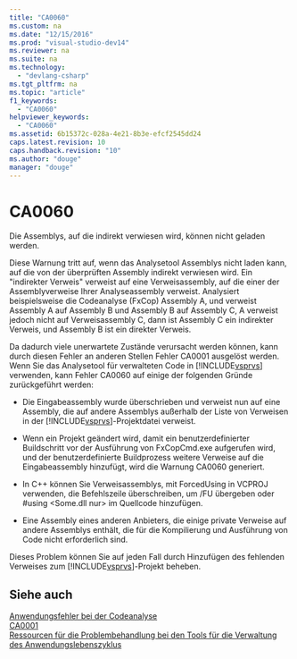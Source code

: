 ```yaml
---
title: "CA0060"
ms.custom: na
ms.date: "12/15/2016"
ms.prod: "visual-studio-dev14"
ms.reviewer: na
ms.suite: na
ms.technology: 
  - "devlang-csharp"
ms.tgt_pltfrm: na
ms.topic: "article"
f1_keywords: 
  - "CA0060"
helpviewer_keywords: 
  - "CA0060"
ms.assetid: 6b15372c-028a-4e21-8b3e-efcf2545dd24
caps.latest.revision: 10
caps.handback.revision: "10"
ms.author: "douge"
manager: "douge"
---
```

# CA0060
Die Assemblys, auf die indirekt verwiesen wird, können nicht geladen werden.  
  
 Diese Warnung tritt auf, wenn das Analysetool Assemblys nicht laden kann, auf die von der überprüften Assembly indirekt verwiesen wird.  Ein "indirekter Verweis" verweist auf eine Verweisassembly, auf die einer der Assemblyverweise Ihrer Analyseassembly verweist.  Analysiert beispielsweise die Codeanalyse \(FxCop\) Assembly A, und verweist Assembly A auf Assembly B und Assembly B auf Assembly C, A verweist jedoch nicht auf Verweisassembly C, dann ist Assembly C ein indirekter Verweis, und Assembly B ist ein direkter Verweis.  
  
 Da dadurch viele unerwartete Zustände verursacht werden können, kann durch diesen Fehler an anderen Stellen Fehler CA0001 ausgelöst werden.  Wenn Sie das Analysetool für verwalteten Code in [!INCLUDE[vsprvs](../assembler/masm/includes/vsprvs_md.md)] verwenden, kann Fehler CA0060 auf einige der folgenden Gründe zurückgeführt werden:  
  
-   Die Eingabeassembly wurde überschrieben und verweist nun auf eine Assembly, die auf andere Assemblys außerhalb der Liste von Verweisen in der [!INCLUDE[vsprvs](../assembler/masm/includes/vsprvs_md.md)]\-Projektdatei verweist.  
  
-   Wenn ein Projekt geändert wird, damit ein benutzerdefinierter Buildschritt vor der Ausführung von FxCopCmd.exe aufgerufen wird, und der benutzerdefinierte Buildprozess weitere Verweise auf die Eingabeassembly hinzufügt, wird die Warnung CA0060 generiert.  
  
-   In C\+\+ können Sie Verweisassemblys, mit ForcedUsing in VCPROJ verwenden, die Befehlszeile überschreiben, um \/FU übergeben oder \#using \<Some.dll nur\> im Quellcode hinzufügen.  
  
-   Eine Assembly eines anderen Anbieters, die einige private Verweise auf andere Assemblys enthält, die für die Kompilierung und Ausführung von Code nicht erforderlich sind.  
  
 Dieses Problem können Sie auf jeden Fall durch Hinzufügen des fehlenden Verweises zum [!INCLUDE[vsprvs](../assembler/masm/includes/vsprvs_md.md)]\-Projekt beheben.  
  
## Siehe auch  
 [Anwendungsfehler bei der Codeanalyse](../Topic/Code%20Analysis%20Application%20Errors.md)   
 [CA0001](../misc/ca0001.md)   
 [Ressourcen für die Problembehandlung bei den Tools für die Verwaltung des Anwendungslebenszyklus](../Topic/Resources%20for%20Troubleshooting%20Errors%20in%20Application%20Lifecycle%20Management%20Tools.md)